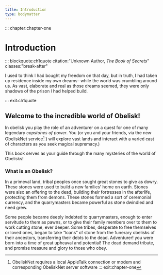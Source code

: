 ```yaml
---
title: Introduction
type: bodymatter
---
```



::: chapter:chapter-one
# Introduction



::: blockquote:ch1quote citation:"Unknown Author, *The Book of Secrets*" classes:"break-after"

I used to think I had bought my freedom on that day, but in truth, I had taken up residence inside my own dreams– while the world was crumbling around us. As vast, elaborate and real as those dreams seemed, they were only shadows of the prison I had helped build.

::: exit:ch1quote
## Welcome to the incredible world of Obelisk!

In obelisk you play the role of an adventurer on a quest for one of many legendary *capstones of power*. You (or you and your friends, via the new ObeliskNet service[^1] ) will explore vast lands and interact with a varied cast of characters as you seek magical supremacy.)

This book serves as your guide through the many mysteries of the world of Obelisks!

### What is an Obelisk? ###
  
  
In a primeval land, tribal peoples once sought great stones to give as dowry. These stones were used to build a new families' home on earth. Stones were also an offering to the dead, building their fortresses in the afterlife, protecting them from demons. These stones formed a sort of ceremonial currency, and the quarrymasters became powerful as stone dwindled and need grew.  

Some people became deeply indebted to quarrymasters, enough to enter servitude to them as pawns, or to give their family members over to them to work cutting stone, ever deeper. Some tribes, desperate to free themselves or loved ones, began to take “loans” of stone from the funerary obelisks of their ancestors, transferring their debts to the dead. 
 Adventurer! you were born into a time of great upheaval and potential! The dead demand tribute, and promise treasure and glory to those who obey.

[^1]: ObeliskNet requires a local AppleTalk connection or modem and corresponding ObeliskNet server software
::: exit:chapter-one

